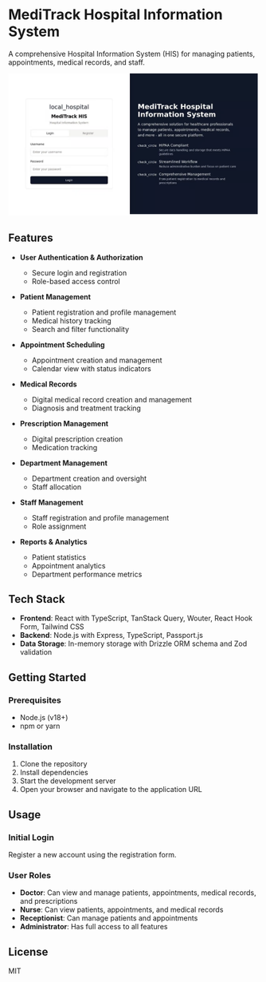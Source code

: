 # MediTrack Hospital Information System

A comprehensive Hospital Information System (HIS) for managing patients, appointments, medical records, and staff.

![alt text](1.png)

## Features

- **User Authentication & Authorization**
  - Secure login and registration
  - Role-based access control

- **Patient Management**
  - Patient registration and profile management
  - Medical history tracking
  - Search and filter functionality

- **Appointment Scheduling**
  - Appointment creation and management
  - Calendar view with status indicators

- **Medical Records**
  - Digital medical record creation and management
  - Diagnosis and treatment tracking

- **Prescription Management**
  - Digital prescription creation
  - Medication tracking

- **Department Management**
  - Department creation and oversight
  - Staff allocation

- **Staff Management**
  - Staff registration and profile management
  - Role assignment

- **Reports & Analytics**
  - Patient statistics
  - Appointment analytics
  - Department performance metrics

## Tech Stack

- **Frontend**: React with TypeScript, TanStack Query, Wouter, React Hook Form, Tailwind CSS
- **Backend**: Node.js with Express, TypeScript, Passport.js
- **Data Storage**: In-memory storage with Drizzle ORM schema and Zod validation

## Getting Started

### Prerequisites

- Node.js (v18+)
- npm or yarn

### Installation

1. Clone the repository
2. Install dependencies
3. Start the development server
4. Open your browser and navigate to the application URL

## Usage

### Initial Login

Register a new account using the registration form.

### User Roles

- **Doctor**: Can view and manage patients, appointments, medical records, and prescriptions
- **Nurse**: Can view patients, appointments, and medical records
- **Receptionist**: Can manage patients and appointments
- **Administrator**: Has full access to all features

## License

MIT
